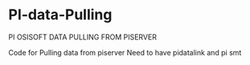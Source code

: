 # PI-data-Pulling
PI OSISOFT DATA PULLING FROM PISERVER

Code for Pulling data from piserver 
Need to have pidatalink and pi smt 
